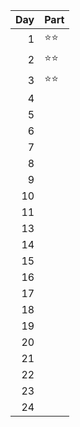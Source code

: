 | Day | Part         |
|----:|:-------------|
|   1 | :star::star: |
|   2 | :star::star: |
|   3 | :star::star: |
|   4 |              |
|   5 |              |
|   6 |              |
|   7 |              |
|   8 |              |
|   9 |              |
|  10 |              |
|  11 |              |
|  13 |              |
|  14 |              |
|  15 |              |
|  16 |              |
|  17 |              |
|  18 |              |
|  19 |              |
|  20 |              |
|  21 |              |
|  22 |              |
|  23 |              |
|  24 |              |